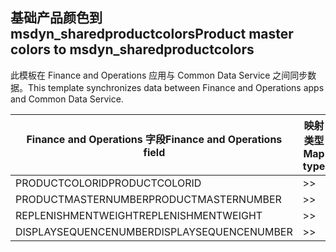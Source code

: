 ## <a name="product-master-colors-to-msdyn_sharedproductcolors"></a><span data-ttu-id="e6057-101">基础产品颜色到 msdyn_sharedproductcolors</span><span class="sxs-lookup"><span data-stu-id="e6057-101">Product master colors to msdyn_sharedproductcolors</span></span>

<span data-ttu-id="e6057-102">此模板在 Finance and Operations 应用与 Common Data Service 之间同步数据。</span><span class="sxs-lookup"><span data-stu-id="e6057-102">This template synchronizes data between Finance and Operations apps and Common Data Service.</span></span>

<span data-ttu-id="e6057-103">Finance and Operations 字段</span><span class="sxs-lookup"><span data-stu-id="e6057-103">Finance and Operations field</span></span> | <span data-ttu-id="e6057-104">映射类型</span><span class="sxs-lookup"><span data-stu-id="e6057-104">Map type</span></span> | <span data-ttu-id="e6057-105">其他 Dynamics 365 字段</span><span class="sxs-lookup"><span data-stu-id="e6057-105">Other Dynamics 365 field</span></span> | <span data-ttu-id="e6057-106">默认值</span><span class="sxs-lookup"><span data-stu-id="e6057-106">Default value</span></span>
---|---|---|---
<span data-ttu-id="e6057-107">PRODUCTCOLORID</span><span class="sxs-lookup"><span data-stu-id="e6057-107">PRODUCTCOLORID</span></span> | >> | <span data-ttu-id="e6057-108">msdyn_productcolor.msdyn_productcolorname</span><span class="sxs-lookup"><span data-stu-id="e6057-108">msdyn_productcolor.msdyn_productcolorname</span></span> | 
<span data-ttu-id="e6057-109">PRODUCTMASTERNUMBER</span><span class="sxs-lookup"><span data-stu-id="e6057-109">PRODUCTMASTERNUMBER</span></span> | >> | <span data-ttu-id="e6057-110">msdyn_globalproduct.msdyn_productnumber</span><span class="sxs-lookup"><span data-stu-id="e6057-110">msdyn_globalproduct.msdyn_productnumber</span></span> | 
<span data-ttu-id="e6057-111">REPLENISHMENTWEIGHT</span><span class="sxs-lookup"><span data-stu-id="e6057-111">REPLENISHMENTWEIGHT</span></span> | >> | <span data-ttu-id="e6057-112">msdyn_replenishmentweight</span><span class="sxs-lookup"><span data-stu-id="e6057-112">msdyn_replenishmentweight</span></span> | 
<span data-ttu-id="e6057-113">DISPLAYSEQUENCENUMBER</span><span class="sxs-lookup"><span data-stu-id="e6057-113">DISPLAYSEQUENCENUMBER</span></span> | >> | <span data-ttu-id="e6057-114">msdyn_displaysequencenumber</span><span class="sxs-lookup"><span data-stu-id="e6057-114">msdyn_displaysequencenumber</span></span> | 
